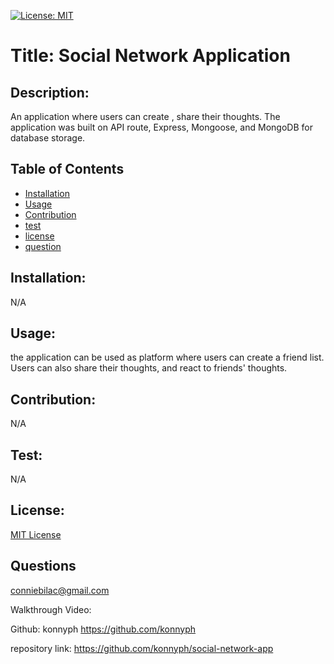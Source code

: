 
[![License: MIT](https://img.shields.io/badge/License-MIT-yellow.svg)](https://opensource.org/licenses/MIT)

# Title: Social Network Application

## Description:
An application where users can create , share  their thoughts. The application was built on API route, Express, Mongoose, and MongoDB for database storage.

## Table of Contents
- [Installation](#installation)
- [Usage](#usage)
- [Contribution](#contribution)
- [test](#test)
- [license](#license)
- [question](#questions)

## Installation: 
N/A

## Usage:
the application can be used as platform where users can create a friend list. Users can also share their thoughts, and react to friends' thoughts.

## Contribution: 
N/A 

## Test:
N/A
## License: 
[MIT License](LICENSE.txt)
## Questions 
conniebilac@gmail.com

Walkthrough Video:

Github:
konnyph
https://github.com/konnyph

repository link:
https://github.com/konnyph/social-network-app